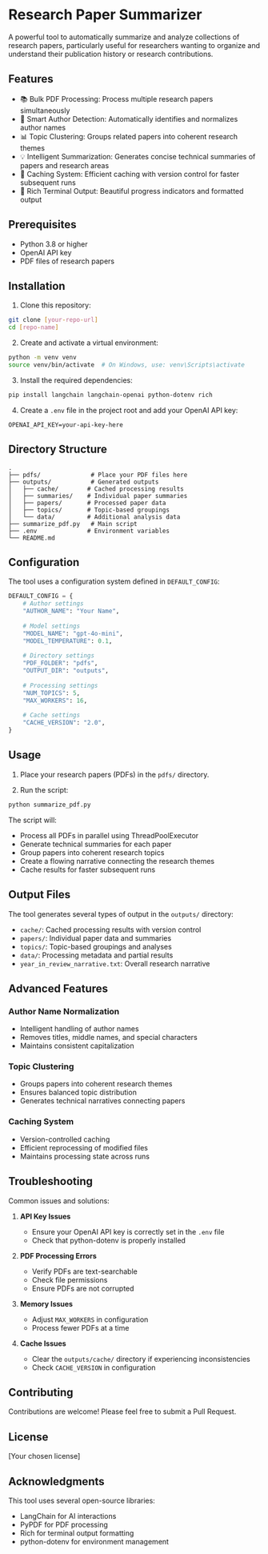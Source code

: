 # Research Paper Summarizer

A powerful tool to automatically summarize and analyze collections of research papers, particularly useful for researchers wanting to organize and understand their publication history or research contributions.

## Features

- 📚 Bulk PDF Processing: Process multiple research papers simultaneously
- 🎯 Smart Author Detection: Automatically identifies and normalizes author names
- 📊 Topic Clustering: Groups related papers into coherent research themes
- 💡 Intelligent Summarization: Generates concise technical summaries of papers and research areas
- 🔄 Caching System: Efficient caching with version control for faster subsequent runs
- 🎨 Rich Terminal Output: Beautiful progress indicators and formatted output

## Prerequisites

- Python 3.8 or higher
- OpenAI API key
- PDF files of research papers

## Installation

1. Clone this repository:
```bash
git clone [your-repo-url]
cd [repo-name]
```

2. Create and activate a virtual environment:
```bash
python -m venv venv
source venv/bin/activate  # On Windows, use: venv\Scripts\activate
```

3. Install the required dependencies:
```bash
pip install langchain langchain-openai python-dotenv rich
```

4. Create a `.env` file in the project root and add your OpenAI API key:
```
OPENAI_API_KEY=your-api-key-here
```

## Directory Structure

```
.
├── pdfs/              # Place your PDF files here
├── outputs/           # Generated outputs
│   ├── cache/        # Cached processing results
│   ├── summaries/    # Individual paper summaries
│   ├── papers/       # Processed paper data
│   ├── topics/       # Topic-based groupings
│   └── data/         # Additional analysis data
├── summarize_pdf.py   # Main script
├── .env              # Environment variables
└── README.md
```

## Configuration

The tool uses a configuration system defined in `DEFAULT_CONFIG`:

```python
DEFAULT_CONFIG = {
    # Author settings
    "AUTHOR_NAME": "Your Name",
    
    # Model settings
    "MODEL_NAME": "gpt-4o-mini",
    "MODEL_TEMPERATURE": 0.1,
    
    # Directory settings
    "PDF_FOLDER": "pdfs",
    "OUTPUT_DIR": "outputs",
    
    # Processing settings
    "NUM_TOPICS": 5,
    "MAX_WORKERS": 16,
    
    # Cache settings
    "CACHE_VERSION": "2.0",
}
```

## Usage

1. Place your research papers (PDFs) in the `pdfs/` directory.

2. Run the script:
```bash
python summarize_pdf.py
```

The script will:
- Process all PDFs in parallel using ThreadPoolExecutor
- Generate technical summaries for each paper
- Group papers into coherent research topics
- Create a flowing narrative connecting the research themes
- Cache results for faster subsequent runs

## Output Files

The tool generates several types of output in the `outputs/` directory:

- `cache/`: Cached processing results with version control
- `papers/`: Individual paper data and summaries
- `topics/`: Topic-based groupings and analyses
- `data/`: Processing metadata and partial results
- `year_in_review_narrative.txt`: Overall research narrative

## Advanced Features

### Author Name Normalization
- Intelligent handling of author names
- Removes titles, middle names, and special characters
- Maintains consistent capitalization

### Topic Clustering
- Groups papers into coherent research themes
- Ensures balanced topic distribution
- Generates technical narratives connecting papers

### Caching System
- Version-controlled caching
- Efficient reprocessing of modified files
- Maintains processing state across runs

## Troubleshooting

Common issues and solutions:

1. **API Key Issues**
   - Ensure your OpenAI API key is correctly set in the `.env` file
   - Check that python-dotenv is properly installed

2. **PDF Processing Errors**
   - Verify PDFs are text-searchable
   - Check file permissions
   - Ensure PDFs are not corrupted

3. **Memory Issues**
   - Adjust `MAX_WORKERS` in configuration
   - Process fewer PDFs at a time

4. **Cache Issues**
   - Clear the `outputs/cache/` directory if experiencing inconsistencies
   - Check `CACHE_VERSION` in configuration

## Contributing

Contributions are welcome! Please feel free to submit a Pull Request.

## License

[Your chosen license]

## Acknowledgments

This tool uses several open-source libraries:
- LangChain for AI interactions
- PyPDF for PDF processing
- Rich for terminal output formatting
- python-dotenv for environment management